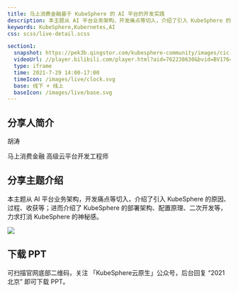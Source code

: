 ```yaml
---
title: 马上消费金融基于 KubeSphere 的 AI 平台的开发实践
description: 本主题从 AI 平台业务架构，开发痛点等切入，介绍了引入 KubeSphere 的原因、过程、收获等；进而介绍了 KubeSphere 的部署架构、配置原理、二次开发等，力求打消 KubeSphere 的神秘感。
keywords: KubeSphere,Kubernetes,AI
css: scss/live-detail.scss

section1:
  snapshot: https://pek3b.qingstor.com/kubesphere-community/images/cic-Daniel.jpeg
  videoUrl: //player.bilibili.com/player.html?aid=762238630&bvid=BV1764y1s7bD&cid=383494454&page=1&high_quality=1
  type: iframe
  time: 2021-7-29 14:00-17:00
  timeIcon: /images/live/clock.svg
  base: 线下 + 线上
  baseIcon: /images/live/base.svg
---
```


## 分享人简介

胡涛

马上消费金融 高级云平台开发工程师


## 分享主题介绍

本主题从 AI 平台业务架构，开发痛点等切入，介绍了引入 KubeSphere 的原因、过程、收获等；进而介绍了 KubeSphere 的部署架构、配置原理、二次开发等，力求打消 KubeSphere 的神秘感。

![](https://pek3b.qingstor.com/kubesphere-community/images/hutao-cic.jpg)

## 下载 PPT

可扫描官网底部二维码，关注 「KubeSphere云原生」公众号，后台回复 “2021 北京” 即可下载 PPT。

